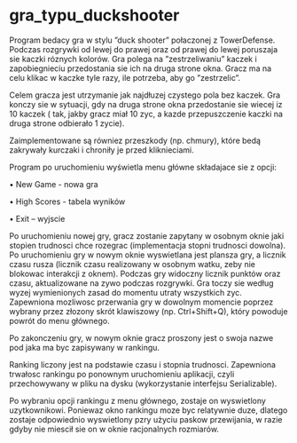 # gra_typu_duckshooter
Program bedacy gra w stylu ”duck shooter” połaczonej z TowerDefense. Podczas rozgrywki od lewej do prawej oraz od prawej do lewej poruszaja sie kaczki róznych kolorów. Gra polega na ”zestrzeliwaniu” kaczek i zapobiegnieciu przedostania sie ich na druga strone okna. Gracz ma na celu klikac w kaczke tyle razy, ile potrzeba, aby go ”zestrzelic”.

Celem gracza jest utrzymanie jak najdłuzej czystego pola bez kaczek.
Gra konczy sie w sytuacji, gdy na druga strone okna przedostanie sie wiecej iz 10 kaczek (
tak, jakby gracz miał 10 zyc, a kazde przepuszczenie kaczki na druga strone odbierało 1 zycie).

Zaimplementowane są równiez przeszkody (np. chmury), które bedą zakrywały kurczaki
i chroniły je przed kliknieciami.


Program po uruchomieniu wyświetla menu główne składajace sie z opcji:

• New Game - nowa gra

• High Scores - tabela wyników

• Exit – wyjscie

Po uruchomieniu nowej gry, gracz zostanie zapytany w osobnym oknie jaki stopien trudnosci
chce rozegrac (implementacja stopni trudnosci dowolna). 
Po uruchomieniu gry w nowym oknie
wyswietlana jest plansza gry, a licznik czasu rusza (licznik czasu realizowany w osobnym watku, zeby nie blokowac interakcji z oknem).
Podczas gry widoczny licznik punktów oraz czasu, aktualizowane na zywo podczas rozgrywki.
Gra toczy sie według wyzej wymienionych zasad do momentu utraty wszystkich zyc. Zapewniona
mozliwosc przerwania gry w dowolnym momencie poprzez wybrany przez złozony skrót
klawiszowy (np. Ctrl+Shift+Q), który powoduje powrót do menu głównego.

Po zakonczeniu gry, w nowym oknie gracz proszony jest o swoja nazwe pod jaka ma byc
zapisywany w rankingu.

Ranking liczony jest na podstawie czasu i stopnia trudnosci. Zapewniona trwałosc rankingu po ponownym uruchomieniu
aplikacji, czyli przechowywany w pliku na dysku (wykorzystanie interfejsu Serializable).

Po wybraniu opcji rankingu z menu głównego, zostaje on wyswietlony uzytkownikowi. Poniewaz
okno rankingu moze byc relatywnie duze, dlatego zostaje odpowiednio wyswietlony pzry użyciu
paskow przewijania, w razie gdyby nie miescił sie on w oknie racjonalnych rozmiarów.
